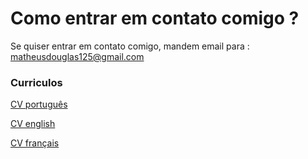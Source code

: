 # Como entrar em contato comigo ?

Se quiser entrar em contato comigo, mandem email para : matheusdouglas125@gmail.com

### Curriculos

[CV português](data/contact/CV_7_portugues.pdf)

[CV english](data/contact/CV_7_english.pdf)

[CV français](data/contact/CV_7_francais.pdf)
